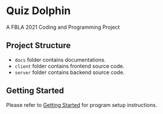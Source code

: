 # Quiz Dolphin
A FBLA 2021 Coding and Programming Project

## Project Structure

- `docs` folder contains documentations.
- `client` folder contains frontend source code.
- `server` folder contains backend source code.

## Getting Started

Please refer to [Getting Started](docs/admin/Getting-Started.md) for program setup instructions.

